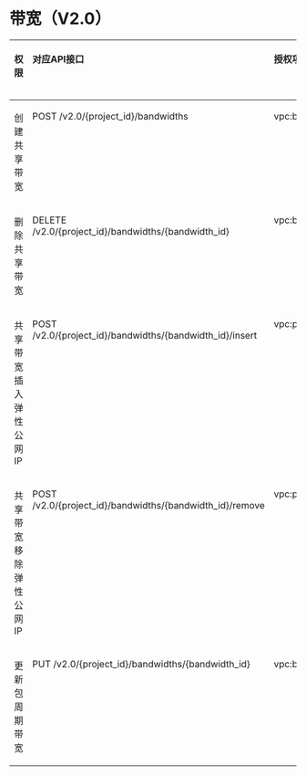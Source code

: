 # 带宽（V2.0）<a name="eip_apipermission_0004"></a>

<a name="zh-cn_topic_0201534017_table11714123643216"></a>
<table><thead align="left"><tr id="zh-cn_topic_0201534017_row1189103603211"><th class="cellrowborder" valign="top" width="13.561356135613561%" id="mcps1.1.6.1.1"><p id="zh-cn_topic_0201534017_p12228124517563"><a name="zh-cn_topic_0201534017_p12228124517563"></a><a name="zh-cn_topic_0201534017_p12228124517563"></a>权限</p>
</th>
<th class="cellrowborder" valign="top" width="28.312831283128315%" id="mcps1.1.6.1.2"><p id="zh-cn_topic_0201534017_p24367414363"><a name="zh-cn_topic_0201534017_p24367414363"></a><a name="zh-cn_topic_0201534017_p24367414363"></a>对应API接口</p>
</th>
<th class="cellrowborder" valign="top" width="20.99209920992099%" id="mcps1.1.6.1.3"><p id="zh-cn_topic_0201534017_p2436194193616"><a name="zh-cn_topic_0201534017_p2436194193616"></a><a name="zh-cn_topic_0201534017_p2436194193616"></a>授权项(Action)</p>
</th>
<th class="cellrowborder" valign="top" width="19.761976197619763%" id="mcps1.1.6.1.4"><p id="zh-cn_topic_0201534017_p5985736163016"><a name="zh-cn_topic_0201534017_p5985736163016"></a><a name="zh-cn_topic_0201534017_p5985736163016"></a>IAM项目(Project)</p>
</th>
<th class="cellrowborder" valign="top" width="17.37173717371737%" id="mcps1.1.6.1.5"><p id="zh-cn_topic_0201534017_p8985133619300"><a name="zh-cn_topic_0201534017_p8985133619300"></a><a name="zh-cn_topic_0201534017_p8985133619300"></a>企业项目(Enterprise Project)</p>
</th>
</tr>
</thead>
<tbody><tr id="zh-cn_topic_0201534017_row2893836163216"><td class="cellrowborder" valign="top" width="13.561356135613561%" headers="mcps1.1.6.1.1 "><p id="zh-cn_topic_0201534017_p289363693211"><a name="zh-cn_topic_0201534017_p289363693211"></a><a name="zh-cn_topic_0201534017_p289363693211"></a>创建共享带宽</p>
</td>
<td class="cellrowborder" valign="top" width="28.312831283128315%" headers="mcps1.1.6.1.2 "><p id="zh-cn_topic_0201534017_p189363623210"><a name="zh-cn_topic_0201534017_p189363623210"></a><a name="zh-cn_topic_0201534017_p189363623210"></a>POST /v2.0/{project_id}/bandwidths</p>
</td>
<td class="cellrowborder" valign="top" width="20.99209920992099%" headers="mcps1.1.6.1.3 "><p id="zh-cn_topic_0201534017_p16893436153218"><a name="zh-cn_topic_0201534017_p16893436153218"></a><a name="zh-cn_topic_0201534017_p16893436153218"></a>vpc:bandwidths:create</p>
</td>
<td class="cellrowborder" valign="top" width="19.761976197619763%" headers="mcps1.1.6.1.4 "><p id="zh-cn_topic_0201534017_p15756115919276"><a name="zh-cn_topic_0201534017_p15756115919276"></a><a name="zh-cn_topic_0201534017_p15756115919276"></a>√</p>
</td>
<td class="cellrowborder" valign="top" width="17.37173717371737%" headers="mcps1.1.6.1.5 "><p id="zh-cn_topic_0201534017_p193691154133112"><a name="zh-cn_topic_0201534017_p193691154133112"></a><a name="zh-cn_topic_0201534017_p193691154133112"></a>√</p>
</td>
</tr>
<tr id="zh-cn_topic_0201534017_row198931336143219"><td class="cellrowborder" valign="top" width="13.561356135613561%" headers="mcps1.1.6.1.1 "><p id="zh-cn_topic_0201534017_p19893536143218"><a name="zh-cn_topic_0201534017_p19893536143218"></a><a name="zh-cn_topic_0201534017_p19893536143218"></a>删除共享带宽</p>
</td>
<td class="cellrowborder" valign="top" width="28.312831283128315%" headers="mcps1.1.6.1.2 "><p id="zh-cn_topic_0201534017_p20893203693218"><a name="zh-cn_topic_0201534017_p20893203693218"></a><a name="zh-cn_topic_0201534017_p20893203693218"></a>DELETE /v2.0/{project_id}/bandwidths/{bandwidth_id}</p>
</td>
<td class="cellrowborder" valign="top" width="20.99209920992099%" headers="mcps1.1.6.1.3 "><p id="zh-cn_topic_0201534017_p14893163623216"><a name="zh-cn_topic_0201534017_p14893163623216"></a><a name="zh-cn_topic_0201534017_p14893163623216"></a>vpc:bandwidths:delete</p>
</td>
<td class="cellrowborder" valign="top" width="19.761976197619763%" headers="mcps1.1.6.1.4 "><p id="zh-cn_topic_0201534017_p1475655902719"><a name="zh-cn_topic_0201534017_p1475655902719"></a><a name="zh-cn_topic_0201534017_p1475655902719"></a>√</p>
</td>
<td class="cellrowborder" valign="top" width="17.37173717371737%" headers="mcps1.1.6.1.5 "><p id="zh-cn_topic_0201534017_p153706545313"><a name="zh-cn_topic_0201534017_p153706545313"></a><a name="zh-cn_topic_0201534017_p153706545313"></a>√</p>
</td>
</tr>
<tr id="zh-cn_topic_0201534017_row1389333616321"><td class="cellrowborder" valign="top" width="13.561356135613561%" headers="mcps1.1.6.1.1 "><p id="zh-cn_topic_0201534017_p98935364327"><a name="zh-cn_topic_0201534017_p98935364327"></a><a name="zh-cn_topic_0201534017_p98935364327"></a>共享带宽插入<span id="zh-cn_topic_0201534017_text10897104815286"><a name="zh-cn_topic_0201534017_text10897104815286"></a><a name="zh-cn_topic_0201534017_text10897104815286"></a></span><span id="zh-cn_topic_0201534017_text1689724812819"><a name="zh-cn_topic_0201534017_text1689724812819"></a><a name="zh-cn_topic_0201534017_text1689724812819"></a>弹性公网IP</span></p>
</td>
<td class="cellrowborder" valign="top" width="28.312831283128315%" headers="mcps1.1.6.1.2 "><p id="zh-cn_topic_0201534017_p1489311368324"><a name="zh-cn_topic_0201534017_p1489311368324"></a><a name="zh-cn_topic_0201534017_p1489311368324"></a>POST /v2.0/{project_id}/bandwidths/{bandwidth_id}/insert</p>
</td>
<td class="cellrowborder" valign="top" width="20.99209920992099%" headers="mcps1.1.6.1.3 "><p id="zh-cn_topic_0201534017_p589483603220"><a name="zh-cn_topic_0201534017_p589483603220"></a><a name="zh-cn_topic_0201534017_p589483603220"></a>vpc:publicIps:insert</p>
</td>
<td class="cellrowborder" valign="top" width="19.761976197619763%" headers="mcps1.1.6.1.4 "><p id="zh-cn_topic_0201534017_p167561459142711"><a name="zh-cn_topic_0201534017_p167561459142711"></a><a name="zh-cn_topic_0201534017_p167561459142711"></a>√</p>
</td>
<td class="cellrowborder" valign="top" width="17.37173717371737%" headers="mcps1.1.6.1.5 "><p id="zh-cn_topic_0201534017_p1370175418319"><a name="zh-cn_topic_0201534017_p1370175418319"></a><a name="zh-cn_topic_0201534017_p1370175418319"></a>√</p>
</td>
</tr>
<tr id="zh-cn_topic_0201534017_row289412363329"><td class="cellrowborder" valign="top" width="13.561356135613561%" headers="mcps1.1.6.1.1 "><p id="zh-cn_topic_0201534017_p1989463618324"><a name="zh-cn_topic_0201534017_p1989463618324"></a><a name="zh-cn_topic_0201534017_p1989463618324"></a>共享带宽移除<span id="zh-cn_topic_0201534017_text694218115598"><a name="zh-cn_topic_0201534017_text694218115598"></a><a name="zh-cn_topic_0201534017_text694218115598"></a></span><span id="zh-cn_topic_0201534017_text1594215116598"><a name="zh-cn_topic_0201534017_text1594215116598"></a><a name="zh-cn_topic_0201534017_text1594215116598"></a>弹性公网IP</span></p>
</td>
<td class="cellrowborder" valign="top" width="28.312831283128315%" headers="mcps1.1.6.1.2 "><p id="zh-cn_topic_0201534017_p6894836163215"><a name="zh-cn_topic_0201534017_p6894836163215"></a><a name="zh-cn_topic_0201534017_p6894836163215"></a>POST /v2.0/{project_id}/bandwidths/{bandwidth_id}/remove</p>
</td>
<td class="cellrowborder" valign="top" width="20.99209920992099%" headers="mcps1.1.6.1.3 "><p id="zh-cn_topic_0201534017_p089443619327"><a name="zh-cn_topic_0201534017_p089443619327"></a><a name="zh-cn_topic_0201534017_p089443619327"></a>vpc:publicIps:remove</p>
</td>
<td class="cellrowborder" valign="top" width="19.761976197619763%" headers="mcps1.1.6.1.4 "><p id="zh-cn_topic_0201534017_p9757145912271"><a name="zh-cn_topic_0201534017_p9757145912271"></a><a name="zh-cn_topic_0201534017_p9757145912271"></a>√</p>
</td>
<td class="cellrowborder" valign="top" width="17.37173717371737%" headers="mcps1.1.6.1.5 "><p id="zh-cn_topic_0201534017_p19370155411318"><a name="zh-cn_topic_0201534017_p19370155411318"></a><a name="zh-cn_topic_0201534017_p19370155411318"></a>√</p>
</td>
</tr>
<tr id="zh-cn_topic_0201534017_row3894113610320"><td class="cellrowborder" valign="top" width="13.561356135613561%" headers="mcps1.1.6.1.1 "><p id="zh-cn_topic_0201534017_p28948362320"><a name="zh-cn_topic_0201534017_p28948362320"></a><a name="zh-cn_topic_0201534017_p28948362320"></a>更新包周期带宽</p>
</td>
<td class="cellrowborder" valign="top" width="28.312831283128315%" headers="mcps1.1.6.1.2 "><p id="zh-cn_topic_0201534017_p68942036153220"><a name="zh-cn_topic_0201534017_p68942036153220"></a><a name="zh-cn_topic_0201534017_p68942036153220"></a>PUT /v2.0/{project_id}/bandwidths/{bandwidth_id}</p>
</td>
<td class="cellrowborder" valign="top" width="20.99209920992099%" headers="mcps1.1.6.1.3 "><p id="zh-cn_topic_0201534017_p2894336163213"><a name="zh-cn_topic_0201534017_p2894336163213"></a><a name="zh-cn_topic_0201534017_p2894336163213"></a>vpc:bandwidths:update</p>
</td>
<td class="cellrowborder" valign="top" width="19.761976197619763%" headers="mcps1.1.6.1.4 "><p id="zh-cn_topic_0201534017_p187577594276"><a name="zh-cn_topic_0201534017_p187577594276"></a><a name="zh-cn_topic_0201534017_p187577594276"></a>√</p>
</td>
<td class="cellrowborder" valign="top" width="17.37173717371737%" headers="mcps1.1.6.1.5 "><p id="zh-cn_topic_0201534017_p10370105493116"><a name="zh-cn_topic_0201534017_p10370105493116"></a><a name="zh-cn_topic_0201534017_p10370105493116"></a>√</p>
</td>
</tr>
</tbody>
</table>

